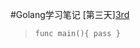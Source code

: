 #Golang学习笔记
[第三天][3rd](https://github.com/Golangcoder/golangNote/tree/master/3rd,"3rd")
>
>`func main(){
  pass
  }`
  
